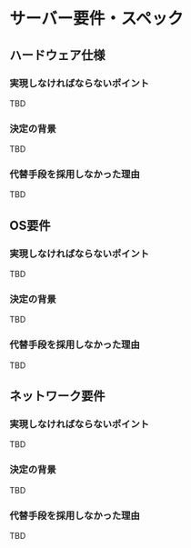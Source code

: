 # サーバー要件・スペック

## ハードウェア仕様

### 実現しなければならないポイント
TBD

### 決定の背景
TBD

### 代替手段を採用しなかった理由
TBD

## OS要件

### 実現しなければならないポイント
TBD

### 決定の背景
TBD

### 代替手段を採用しなかった理由
TBD

## ネットワーク要件

### 実現しなければならないポイント
TBD

### 決定の背景
TBD

### 代替手段を採用しなかった理由
TBD